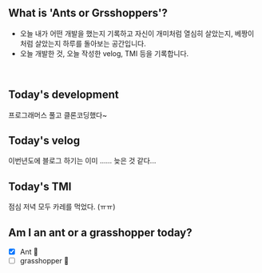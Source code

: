 ## What is 'Ants or Grsshoppers'?

- 오늘 내가 어떤 개발을 했는지 기록하고 자신이 개미처럼 열심히 살았는지, 베짱이처럼 살았는지 하루를 돌아보는 공간입니다.
- 오늘 개발한 것, 오늘 작성한 velog, TMI 등을 기록합니다.

<br>

## Today's development

프로그래머스 풀고 클론코딩했다~

## Today's velog

이번년도에 블로그 하기는 이미 ...... 늦은 것 같다...

## Today's TMI

점심 저녁 모두 카레를 먹었다. (ㅠㅠ)

## Am I an ant or a grasshopper today?

- [x] Ant 🐜
- [ ] grasshopper 🦗
